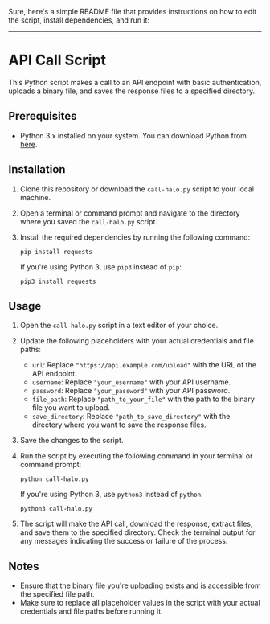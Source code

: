 Sure, here's a simple README file that provides instructions on how to edit the script, install dependencies, and run it:

---

# API Call Script

This Python script makes a call to an API endpoint with basic authentication, uploads a binary file, and saves the response files to a specified directory.

## Prerequisites

- Python 3.x installed on your system. You can download Python from [here](https://www.python.org/downloads/).

## Installation

1. Clone this repository or download the `call-halo.py` script to your local machine.

2. Open a terminal or command prompt and navigate to the directory where you saved the `call-halo.py` script.

3. Install the required dependencies by running the following command:
    ```
    pip install requests
    ```
   If you're using Python 3, use `pip3` instead of `pip`:
    ```
    pip3 install requests
    ```

## Usage

1. Open the `call-halo.py` script in a text editor of your choice.

2. Update the following placeholders with your actual credentials and file paths:
   - `url`: Replace `"https://api.example.com/upload"` with the URL of the API endpoint.
   - `username`: Replace `"your_username"` with your API username.
   - `password`: Replace `"your_password"` with your API password.
   - `file_path`: Replace `"path_to_your_file"` with the path to the binary file you want to upload.
   - `save_directory`: Replace `"path_to_save_directory"` with the directory where you want to save the response files.

3. Save the changes to the script.

4. Run the script by executing the following command in your terminal or command prompt:
    ```
    python call-halo.py
    ```
   If you're using Python 3, use `python3` instead of `python`:
    ```
    python3 call-halo.py
    ```

5. The script will make the API call, download the response, extract files, and save them to the specified directory. Check the terminal output for any messages indicating the success or failure of the process.

## Notes

- Ensure that the binary file you're uploading exists and is accessible from the specified file path.
- Make sure to replace all placeholder values in the script with your actual credentials and file paths before running it.